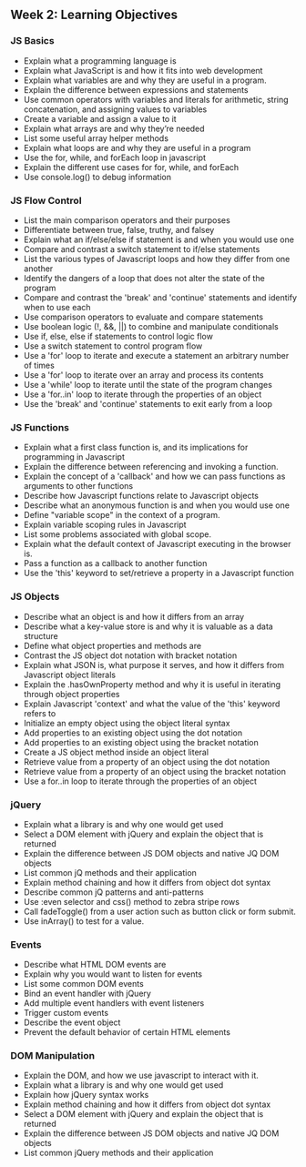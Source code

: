 ## Week 2: Learning Objectives 

### JS Basics
- Explain what a programming language is
- Explain what JavaScript is and how it fits into web development
- Explain what variables are and why they are useful in a program.
- Explain the difference between expressions and statements
- Use common operators with variables and literals for arithmetic, string concatenation, and assigning values to variables
- Create a variable and assign a value to it
- Explain what arrays are and why they’re needed
- List some useful array helper methods
- Explain what loops are and why they are useful in a program
- Use the for, while, and forEach loop in javascript
- Explain the different use cases for for, while, and forEach
- Use console.log() to debug information

### JS Flow Control

- List the main comparison operators and their purposes
- Differentiate between true, false, truthy, and falsey
- Explain what an if/else/else if statement is and when you would use one
- Compare and contrast a switch statement to if/else statements
- List the various types of Javascript loops and how they differ from one another
- Identify the dangers of a loop that does not alter the state of the program
- Compare and contrast the 'break' and 'continue' statements and identify when to use each
- Use comparison operators to evaluate and compare statements
- Use boolean logic (!, &&, ||) to combine and manipulate conditionals
- Use if, else, else if statements to control logic flow
- Use a switch statement to control program flow
- Use a 'for' loop to iterate and execute a statement an arbitrary number of times
- Use a 'for' loop to iterate over an array and process its contents
- Use a 'while' loop to iterate until the state of the program changes
- Use a 'for..in' loop to iterate through the properties of an object
- Use the 'break' and 'continue' statements to exit early from a loop

### JS Functions

- Explain what a first class function is, and its implications for programming in Javascript
- Explain the difference between referencing and invoking a function.
- Explain the concept of a 'callback' and how we can pass functions as arguments to other functions
- Describe how Javascript functions relate to Javascript objects
- Describe what an anonymous function is and when you would use one
- Define "variable scope" in the context of a program.
- Explain variable scoping rules in Javascript
- List some problems associated with global scope.
- Explain what the default context of Javascript executing in the browser is.
- Pass a function as a callback to another function
- Use the 'this' keyword to set/retrieve a property in a Javascript function

### JS Objects

- Describe what an object is and how it differs from an array
- Describe what a key-value store is and why it is valuable as a data structure
- Define what object properties and methods are
- Contrast the JS object dot notation with bracket notation
- Explain what JSON is, what purpose it serves, and how it differs from Javascript object literals
- Explain the .hasOwnProperty method and why it is useful in iterating through object properties
- Explain Javascript 'context' and what the value of the 'this' keyword refers to
- Initialize an empty object using the object literal syntax
- Add properties to an existing object using the dot notation
- Add properties to an existing object using the bracket notation
- Create a JS object method inside an object literal
- Retrieve value from a property of an object using the dot notation
- Retrieve value from a property of an object using the bracket notation
- Use a for..in loop to iterate through the properties of an object

### jQuery

- Explain what a library is and why one would get used
- Select a DOM element with jQuery and explain the object that is returned
- Explain the difference between JS DOM objects and native JQ DOM objects
- List common jQ methods and their application
- Explain method chaining and how it differs from object dot syntax
- Describe common jQ patterns and anti-patterns
- Use :even selector and css() method to zebra stripe rows  
- Call fadeToggle() from a user action such as button click or form submit. 
- Use inArray() to test for a value.

### Events

- Describe what HTML DOM events are
- Explain why you would want to listen for events
- List some common DOM events
- Bind an event handler with jQuery
- Add multiple event handlers with event listeners
- Trigger custom events
- Describe the event object
- Prevent the default behavior of certain HTML elements

### DOM Manipulation
- Explain the DOM, and how we use javascript to interact with it.
- Explain what a library is and why one would get used
- Explain how jQuery syntax works
- Explain method chaining and how it differs from object dot syntax
- Select a DOM element with jQuery and explain the object that is returned
- Explain the difference between JS DOM objects and native JQ DOM objects
- List common jQuery methods and their application

